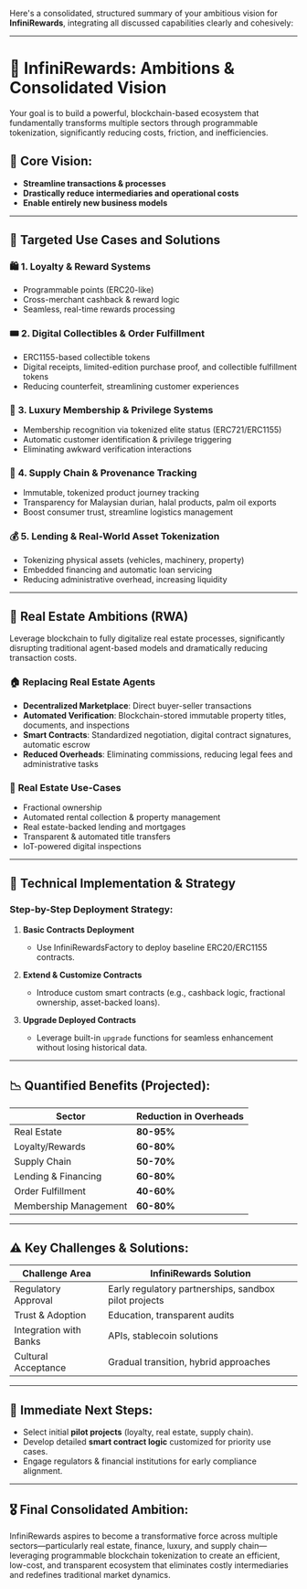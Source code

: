 Here's a consolidated, structured summary of your ambitious vision for **InfiniRewards**, integrating all discussed capabilities clearly and cohesively:

---

# 🚀 **InfiniRewards: Ambitions & Consolidated Vision**

Your goal is to build a powerful, blockchain-based ecosystem that fundamentally transforms multiple sectors through programmable tokenization, significantly reducing costs, friction, and inefficiencies.

## 🎯 **Core Vision:**

* **Streamline transactions & processes**
* **Drastically reduce intermediaries and operational costs**
* **Enable entirely new business models**

---

## 🌟 **Targeted Use Cases and Solutions**

### 🛍️ **1. Loyalty & Reward Systems**

* Programmable points (ERC20-like)
* Cross-merchant cashback & reward logic
* Seamless, real-time rewards processing

### 🎟️ **2. Digital Collectibles & Order Fulfillment**

* ERC1155-based collectible tokens
* Digital receipts, limited-edition purchase proof, and collectible fulfillment tokens
* Reducing counterfeit, streamlining customer experiences

### 💎 **3. Luxury Membership & Privilege Systems**

* Membership recognition via tokenized elite status (ERC721/ERC1155)
* Automatic customer identification & privilege triggering
* Eliminating awkward verification interactions

### 🚚 **4. Supply Chain & Provenance Tracking**

* Immutable, tokenized product journey tracking
* Transparency for Malaysian durian, halal products, palm oil exports
* Boost consumer trust, streamline logistics management

### 💰 **5. Lending & Real-World Asset Tokenization**

* Tokenizing physical assets (vehicles, machinery, property)
* Embedded financing and automatic loan servicing
* Reducing administrative overhead, increasing liquidity

---

## 🏢 **Real Estate Ambitions (RWA)**

Leverage blockchain to fully digitalize real estate processes, significantly disrupting traditional agent-based models and dramatically reducing transaction costs.

### 🏠 **Replacing Real Estate Agents**

* **Decentralized Marketplace**: Direct buyer-seller transactions
* **Automated Verification**: Blockchain-stored immutable property titles, documents, and inspections
* **Smart Contracts**: Standardized negotiation, digital contract signatures, automatic escrow
* **Reduced Overheads**: Eliminating commissions, reducing legal fees and administrative tasks

### 📌 **Real Estate Use-Cases**

* Fractional ownership
* Automated rental collection & property management
* Real estate-backed lending and mortgages
* Transparent & automated title transfers
* IoT-powered digital inspections

---

## 🧩 **Technical Implementation & Strategy**

### **Step-by-Step Deployment Strategy:**

1. **Basic Contracts Deployment**

   * Use InfiniRewardsFactory to deploy baseline ERC20/ERC1155 contracts.

2. **Extend & Customize Contracts**

   * Introduce custom smart contracts (e.g., cashback logic, fractional ownership, asset-backed loans).

3. **Upgrade Deployed Contracts**

   * Leverage built-in `upgrade` functions for seamless enhancement without losing historical data.

---

## 📉 **Quantified Benefits (Projected):**

| Sector                | Reduction in Overheads |
| --------------------- | ---------------------- |
| Real Estate           | **80-95%**             |
| Loyalty/Rewards       | **60-80%**             |
| Supply Chain          | **50-70%**             |
| Lending & Financing   | **60-80%**             |
| Order Fulfillment     | **40-60%**             |
| Membership Management | **60-80%**             |

---

## ⚠️ **Key Challenges & Solutions:**

| Challenge Area         | InfiniRewards Solution                                |
| ---------------------- | ----------------------------------------------------- |
| Regulatory Approval    | Early regulatory partnerships, sandbox pilot projects |
| Trust & Adoption       | Education, transparent audits                         |
| Integration with Banks | APIs, stablecoin solutions                            |
| Cultural Acceptance    | Gradual transition, hybrid approaches                 |

---

## 🚩 **Immediate Next Steps:**

* Select initial **pilot projects** (loyalty, real estate, supply chain).
* Develop detailed **smart contract logic** customized for priority use cases.
* Engage regulators & financial institutions for early compliance alignment.

---

## 🎖️ **Final Consolidated Ambition:**

InfiniRewards aspires to become a transformative force across multiple sectors—particularly real estate, finance, luxury, and supply chain—leveraging programmable blockchain tokenization to create an efficient, low-cost, and transparent ecosystem that eliminates costly intermediaries and redefines traditional market dynamics.

